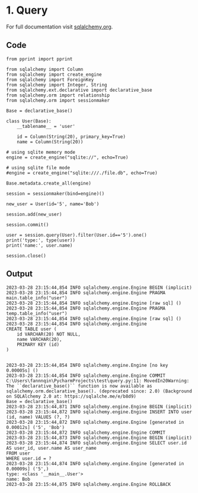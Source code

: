# 1. Query

For full documentation visit [sqlalchemy.org](https://www.sqlalchemy.org/).

## Code

    from pprint import pprint

    from sqlalchemy import Column
    from sqlalchemy import create_engine
    from sqlalchemy import ForeignKey
    from sqlalchemy import Integer, String
    from sqlalchemy.ext.declarative import declarative_base
    from sqlalchemy.orm import relationship
    from sqlalchemy.orm import sessionmaker

    Base = declarative_base()

    class User(Base):
        __tablename__ = 'user'

        id = Column(String(20), primary_key=True)
        name = Column(String(20))

    # using sqlite memory mode
    engine = create_engine("sqlite://", echo=True)

    # using sqlite file mode
    #engine = create_engine("sqlite:///./file.db", echo=True)

    Base.metadata.create_all(engine)

    session = sessionmaker(bind=engine)()

    new_user = User(id='5', name='Bob')

    session.add(new_user)

    session.commit()

    user = session.query(User).filter(User.id=='5').one()
    print('type:', type(user))
    print('name:', user.name)

    session.close()


## Output

    2023-03-28 23:15:44,854 INFO sqlalchemy.engine.Engine BEGIN (implicit)
    2023-03-28 23:15:44,854 INFO sqlalchemy.engine.Engine PRAGMA main.table_info("user")
    2023-03-28 23:15:44,854 INFO sqlalchemy.engine.Engine [raw sql] ()
    2023-03-28 23:15:44,854 INFO sqlalchemy.engine.Engine PRAGMA temp.table_info("user")
    2023-03-28 23:15:44,854 INFO sqlalchemy.engine.Engine [raw sql] ()
    2023-03-28 23:15:44,854 INFO sqlalchemy.engine.Engine 
    CREATE TABLE user (
        id VARCHAR(20) NOT NULL, 
        name VARCHAR(20), 
        PRIMARY KEY (id)
    )


    2023-03-28 23:15:44,854 INFO sqlalchemy.engine.Engine [no key 0.00005s] ()
    2023-03-28 23:15:44,854 INFO sqlalchemy.engine.Engine COMMIT
    C:\Users\fannnqin\PycharmProjects\test\query.py:11: MovedIn20Warning: The ``declarative_base()`` function is now available as sqlalchemy.orm.declarative_base(). (deprecated since: 2.0) (Background on SQLAlchemy 2.0 at: https://sqlalche.me/e/b8d9)
    Base = declarative_base()
    2023-03-28 23:15:44,871 INFO sqlalchemy.engine.Engine BEGIN (implicit)
    2023-03-28 23:15:44,872 INFO sqlalchemy.engine.Engine INSERT INTO user (id, name) VALUES (?, ?)
    2023-03-28 23:15:44,872 INFO sqlalchemy.engine.Engine [generated in 0.00012s] ('5', 'Bob')
    2023-03-28 23:15:44,872 INFO sqlalchemy.engine.Engine COMMIT
    2023-03-28 23:15:44,873 INFO sqlalchemy.engine.Engine BEGIN (implicit)
    2023-03-28 23:15:44,874 INFO sqlalchemy.engine.Engine SELECT user.id AS user_id, user.name AS user_name 
    FROM user 
    WHERE user.id = ?
    2023-03-28 23:15:44,874 INFO sqlalchemy.engine.Engine [generated in 0.00009s] ('5',)
    type: <class '__main__.User'>
    name: Bob
    2023-03-28 23:15:44,875 INFO sqlalchemy.engine.Engine ROLLBACK

